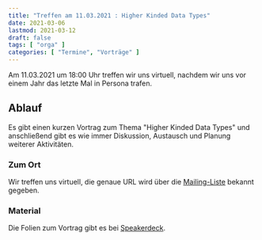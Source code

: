 ```yaml
---
title: "Treffen am 11.03.2021 : Higher Kinded Data Types"
date: 2021-03-06
lastmod: 2021-03-12
draft: false
tags: [ "orga" ]
categories: [ "Termine", "Vorträge" ]
---
```


Am 11.03.2021 um 18:00 Uhr treffen wir uns virtuell, nachdem wir uns vor einem Jahr das letzte Mal in Persona trafen.

## Ablauf ##

Es gibt einen kurzen Vortrag zum Thema "Higher Kinded Data Types" und anschließend gibt es wie immer Diskussion, Austausch und Planung weiterer Aktivitäten.

### Zum Ort ###

Wir treffen uns virtuell, die genaue URL wird über die [Mailing-Liste](/about/) bekannt gegeben.

### Material ###

Die Folien zum Vortrag gibt es bei [Speakerdeck](https://speakerdeck.com/jan0sch/higher-kinded-data-types).

